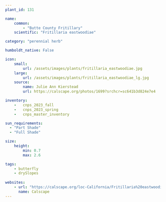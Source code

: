 ```yaml
---
plant_id: 131

name: 
    common: 
        - "Butte County Fritillary"  
    scientific: "Fritillaria eastwoodiae"  

category: "perennial herb"

humboldt_native: False

icon: 
    small: 
        url: /assets/images/plants/fritillaria_eastwoodiae.jpg 
    large: 
        url: /assets/images/plants/fritillaria_eastwoodiae_lg.jpg 
    source: 
        name: Julie Ann Kierstead 
        url: https://calscape.org/photos/1699?srchcr=sc641b3d824e7e4

inventory: 
    -   cnps_2023_fall
    -   cnps_2023_spring
    -   cnps_master_inventory

sun_requirements:
  - "Part Shade"
  - "Full Shade"

size:
    height: 
        min: 0.7
        max: 2.6

tags:
    - butterfly
    - drySlopes
 
websites: 
    - url: "https://calscape.org/loc-California/Fritillaria%20eastwoodiea(%20)"
      name: Calscape
---
```

